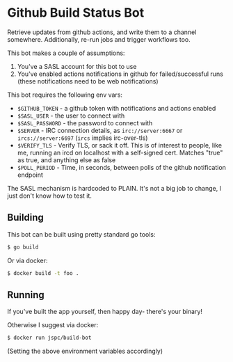 # Github Build Status Bot

Retrieve updates from github actions, and write them to a channel somewhere. Additionally, re-run jobs and trigger workflows too.

This bot makes a couple of assumptions:

1. You've a SASL account for this bot to use
2. You've enabled actions notifications in github for failed/successful runs (these notifications need to be web notifications)

This bot requires the following env vars:

* `$GITHUB_TOKEN` - a github token with notifications and actions enabled
* `$SASL_USER` - the user to connect with
* `$SASL_PASSWORD` - the password to connect with
* `$SERVER` - IRC connection details, as `irc://server:6667` or `ircs://server:6697` (`ircs` implies irc-over-tls)
* `$VERIFY_TLS` - Verify TLS, or sack it off. This is of interest to people, like me, running an ircd on localhost with a self-signed cert. Matches "true" as true, and anything else as false
* `$POLL_PERIOD` - Time, in seconds, between polls of the github notification endpoint

The SASL mechanism is hardcoded to PLAIN. It's not a big job to change, I just don't know how to test it.

## Building

This bot can be built using pretty standard go tools:

```bash
$ go build
```

Or via docker:

```bash
$ docker build -t foo .
```

## Running

If you've built the app yourself, then happy day- there's your binary!

Otherwise I suggest via docker:

```bash
$ docker run jspc/build-bot
```

(Setting the above environment variables accordingly)
